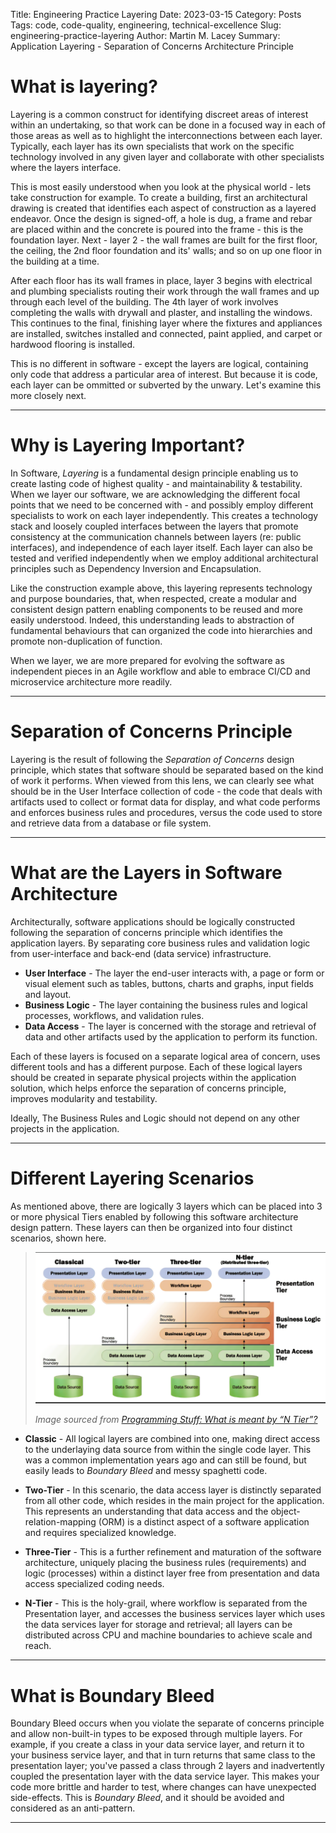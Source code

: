 Title: Engineering Practice Layering
Date: 2023-03-15
Category: Posts 
Tags: code, code-quality, engineering, technical-excellence
Slug: engineering-practice-layering
Author: Martin M. Lacey
Summary: Application Layering - Separation of Concerns Architecture Principle

# What is layering?

Layering is a common construct for identifying discreet areas of interest within an undertaking, so that work can be done in a focused way in each of 
those areas as well as to highlight the interconnections between each layer.  Typically, each layer has its own specialists that work on the specific
technology involved in any given layer and collaborate with other specialists where the layers interface.

This is most easily understood when you look at the physical world - lets take construction for example.  To create a building, first an architectural drawing is created that identifies each aspect of construction as a layered endeavor.  Once the design is signed-off, a hole is dug, a frame and rebar are placed within and the concrete is poured into the frame - this is the foundation layer.  Next - layer 2 - the wall frames are built for the first floor, the ceiling, the 2nd floor foundation and its' walls; and so on up one floor in the 
building at a time.  

After each floor has its wall frames in place, layer 3 begins with electrical and plumbing specialists routing their work through the wall frames and up through each level
of the building.  The 4th layer of work involves completing the walls with drywall and plaster, and installing the windows.  This continues to the final, finishing layer where the 
fixtures and appliances are installed, switches installed and connected, paint applied, and carpet or hardwood flooring is installed.

This is no different in software - except the layers are logical, containing only code that address a particular area of interest.  But because it is code, each layer can be ommitted or subverted by the unwary.  Let's examine this more closely next.

---

# Why is Layering Important?

In Software, *Layering* is a fundamental design principle enabling us to create lasting code of highest quality - and maintainability & testability.  When we layer our software, we
are acknowledging the different focal points that we need to be concerned with - and possibly employ different specialists to work on each layer independently. 
This creates a technology stack and loosely coupled interfaces between the layers that promote consistency at the communication channels between layers (re: public interfaces), and independence of each layer itself.  Each layer
can also be tested and verified independently when we employ additional architectural principles such as Dependency Inversion and Encapsulation.

Like the construction example above, this layering represents technology and purpose boundaries, that, when respected, create a modular and consistent design pattern enabling components to be reused and 
more easily understood.  Indeed, this understanding leads to abstraction of fundamental behaviours that can organized the code into hierarchies and promote non-duplication of function.

When we layer, we are more prepared for evolving the software as independent pieces in an Agile workflow and able to embrace CI/CD and microservice architecture more readily.

---

# Separation of Concerns Principle

Layering is the result of following the *Separation of Concerns* design principle, which states that software should be separated based on the kind
of work it performs.  When viewed from this lens, we can clearly see what should be in the User Interface collection of code - the code that deals
with artifacts used to collect or format data for display, and what code performs and enforces business rules and procedures, versus the code used to store and
retrieve data from a database or file system. 

---

# What are the Layers in Software Architecture
 
Architecturally, software applications should be logically constructed following the separation of concerns principle which identifies the application layers.  By separating core business 
rules and validation logic from user-interface and back-end (data service) infrastructure.  

- **User Interface** - The layer the end-user interacts with, a page or form or visual element such as tables, buttons, charts and graphs, input fields and layout.
- **Business Logic** - The layer containing the business rules and logical processes, workflows, and validation rules.
- **Data Access** - The layer is concerned with the storage and retrieval of data and other artifacts used by the application to perform its function.

Each of these layers is focused on a separate logical area of concern, uses different tools and has a different purpose.  Each of
these logical layers should be created in separate physical projects within the application solution, which helps enforce the separation of concerns principle, improves modularity and testability.  

Ideally, The Business Rules and Logic should not depend on any other projects in the application.

---

# Different Layering Scenarios

As mentioned above, there are logically 3 layers which can be placed into 3 or more physical Tiers enabled by following this software architecture design pattern.  These layers can then be 
organized into four distinct scenarios, shown here.

>
> ![Architecture Scenarios](../images/engineering-practice-layering-1.png)
>
> _Image sourced from_ [_Programming Stuff: What is meant by “N Tier”?_](https://nileshviradiya.blogspot.com/2014/01/what-is-meant-by-n-tier.html)
>

- **Classic** - All logical layers are combined into one, making direct access to the underlaying data source from within the single code layer.  This was a common implementation years ago and can still be found, but easily leads to *Boundary Bleed* and messy spaghetti code.

- **Two-Tier** - In this scenario, the data access layer is distinctly separated from all other code, which resides in the main project for the application.  This represents an understanding that data access and the object-relation-mapping (ORM) is a distinct aspect of a software application and requires specialized knowledge.

- **Three-Tier** - This is a further refinement and maturation of the software architecture, uniquely placing the business rules (requirements) and logic (processes) within a distinct layer free from presentation and data access specialized coding needs.

- **N-Tier** - This is the holy-grail, where workflow is separated from the Presentation layer, and accesses the business services layer which uses the data services layer for storage and retrieval; all layers can be distributed across CPU and machine boundaries to achieve scale and reach.  

---

# What is Boundary Bleed 

Boundary Bleed occurs when you violate the separate of concerns principle and allow non-built-in types to be exposed through multiple layers.  For example, if you
create a class in your data service layer, and return it to your business service layer, and that in turn returns that same class to the presentation layer; you've
passed a class through 2 layers and inadvertently coupled the presentation layer with the data service layer.  This makes your code more brittle and harder to test, where changes
can have unexpected side-effects.  This is *Boundary Bleed*, and it should be avoided and considered as an anti-pattern.

---

